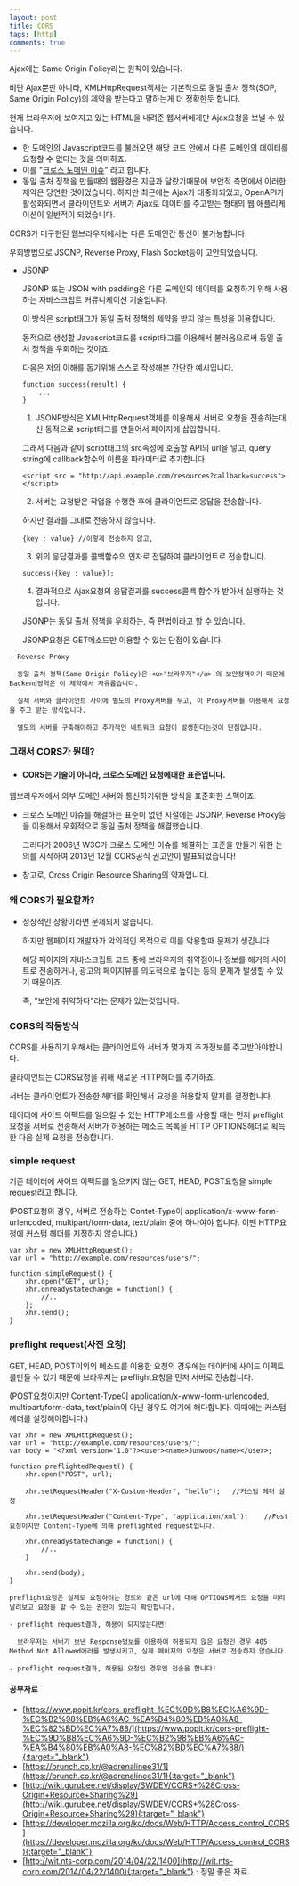 ```yaml
---
layout: post
title: CORS
tags: [http]
comments: true
---
```


~~Ajax에는 Same Origin Policy라는 원칙이 있습니다.~~  

비단 Ajax뿐만 아니라, XMLHttpRequest객체는 기본적으로 동일 출처 정책(SOP, Same Origin Policy)의 제약을 받는다고 말하는게 더 정확한듯 합니다.

현재 브라우저에 보여지고 있는 HTML을 내려준 웹서버에게만 Ajax요청을 보낼 수 있습니다.

- 한 도메인의 Javascript코드를 불러오면 해당 코드 안에서 다른 도메인의 데이터를 요청할 수 없다는 것을 의미하죠.
- 이를 "<u>크로스 도메인 이슈</u>" 라고 합니다.
- 동일 출처 정책을 만들때의 웹환경은 지금과 달랐기때문에 보안적 측면에서 이러한 제약은 당연한 것이었습니다. 하지만 최근에는 Ajax가 대중화되었고, OpenAPI가 활성화되면서 클라이언트와 서버가 Ajax로 데이터를 주고받는 형태의 웹 애플리케이션이 일반적이 되었습니다.

CORS가 미구현된 웹브라우저에서는 다른 도메인간 통신이 불가능합니다.

우회방법으로 JSONP,  Reverse Proxy, Flash Socket등이 고안되었습니다.

- JSONP

  JSONP 또는 JSON with padding은 다른 도메인의 데이터를 요청하기 위해 사용하는 자바스크립트 커뮤니케이션 기술입니다.

  이 방식은 script태그가 동일 출처 정책의 제약을 받지 않는 특성을 이용합니다.

  동적으로 생성할 Javascript코드를 script태그를 이용해서 불러옴으로써 동일 출처 정책을 우회하는 것이죠. 

  다음은 저의 이해를 돕기위해 스스로 작성해본 간단한 예시입니다.

  ```
  function success(result) {
      ...
  }
  ```

  1) JSONP방식은 XMLHttpRequest객체를 이용해서 서버로 요청을 전송하는대신 동적으로 script태그를 만들어서 페이지에 삽입합니다.

  그래서 다음과 같이 script태그의 src속성에 호출할 API의 url을 넣고, query string에 callback함수의 이름을 파라미터로 추가합니다.

  ```
  <script src = "http://api.example.com/resources?callback=success"></script>
  ```

  2) 서버는 요청받은 작업을 수행한 후에 클라이언트로 응답을 전송합니다.

  하지만 결과를 그대로 전송하지 않습니다.

  ```
  {key : value}	//이렇게 전송하지 않고,
  ```

  3) 위의 응답결과를 콜백함수의 인자로 전달하여 클라이언트로 전송합니다.

  ```
  success({key : value});
  ```

  4) 결과적으로 Ajax요청의 응답결과를 success콜백 함수가 받아서 실행하는 것입니다.

  JSONP는 동일 출처 정책을 우회하는, 즉 편법이라고 할 수 있습니다.

  JSONP요청은 GET메소드만 이용할 수 있는 단점이 있습니다.

```
- Reverse Proxy

  동일 출처 정책(Same Origin Policy)은 <u>"브라우저"</u> 의 보안정책이기 때문에 Backend영역은 이 제약에서 자유롭습니다.

  실제 서버와 클라이언트 사이에 별도의 Proxy서버를 두고, 이 Proxy서버를 이용해서 요청을 주고 받는 방식입니다.

  별도의 서버를 구축해야하고 추가적인 네트워크 요청이 발생한다는것이 단점입니다.
```

   

### 그래서 CORS가 뭔데?

- <h4>CORS는 기술이 아니라, 크로스 도메인 요청에대한 표준입니다.</h4>
웹브라우저에서 외부 도메인 서버와 통신하기위한 방식을 표준화한 스펙이죠.
  
- 크로스 도메인 이슈를 해결하는 표준이 없던 시절에는 JSONP, Reverse Proxy등을 이용해서 우회적으로 동일 출처 정책을 해결했습니다.

  그러다가 2006년 W3C가 크로스 도메인 이슈를 해결하는 표준을 만들기 위한 논의를 시작하여 2013년 12월 CORS공식 권고안이 발표되었습니다!

- 참고로, Cross Origin Resource Sharing의 약자입니다.

### 왜 CORS가 필요할까?

- 정상적인 상황이라면 문제되지 않습니다.

  하지만 웹페이지 개발자가 악의적인 목적으로 이를 악용할때 문제가 생깁니다.

  해당 페이지의 자바스크립트 코드 중에 브라우저의 취약점이나 정보를 해커의 사이트로 전송하거나, 광고의 페이지뷰를 의도적으로 높이는 등의 문제가 발생할 수 있기 때문이죠.

  즉, "보안에 취약하다"라는 문제가 있는것입니다.

### CORS의 작동방식

CORS를 사용하기 위해서는 클라이언트와 서버가 몇가지 추가정보를 주고받아야합니다.

클라이언트는 CORS요청을 위해 새로운 HTTP헤더를 추가하죠.

서버는 클라이언트가 전송한 헤더를 확인해서 요청을 허용할지 말지를 결정합니다.

데이터에 사이드 이펙트를 일으킬 수 있는 HTTP메소드를 사용할 때는 먼저 preflight요청을 서버로 전송해서 서버가 허용하는 메소드 목록을 HTTP OPTIONS헤더로 획득한 다음 실제 요청을 전송합니다.



### simple request

기존 데이터에 사이드 이펙트를 일으키지 않는 GET, HEAD, POST요청을 simple request라고 합니다.

(POST요청의 경우, 서버로 전송하는 Contet-Type이 application/x-www-form-urlencoded, multipart/form-data, text/plain 중에 하나여야 합니다. 이땐 HTTP요청에 커스텀 헤더를 지정하지 않습니다.)

```
var xhr = new XMLHttpRequest();
var url = "http://example.com/resources/users/";

function simpleRequest() {
    xhr.open("GET", url);
    xhr.onreadystatechange = function() {
        //..
    };
    xhr.send();
}
```

### preflight request(사전 요청)

GET, HEAD, POST이외의 메소드를 이용한 요청의 경우에는 데이터에 사이드 이펙트를만들 수 있기 때문에 브라우저는 preflight요청을 먼저 서버로 전송합니다.

(POST요청이지만 Content-Type이 application/x-www-form-urlencoded, multipart/form-data, text/plain이 아닌 경우도 여기에 해다합니다. 이때에는 커스텀 헤더를 설정해야합니다.)

```
var xhr = new XMLHttpRequest();
var url = "http://example.com/resources/users/";
var body = "<?xml version="1.0"?><user><name>Junwoo</name></user>;

function preflightedRequest() {
    xhr.open("POST", url);
    
    xhr.setRequestHeader("X-Custom-Header", "hello");	//커스텀 헤더 설정
    
    xhr.setRequestHeader("Content-Type", "application/xml");	//Post요청이지만 Content-Type에 의해 preflighted request입니다.
    
    xhr.onreadystatechange = function() {
        //..
    }
    
    xhr.send(body);
}
```



```
preflight요청은 실제로 요청하려는 경로와 같은 url에 대해 OPTIONS메서드 요청을 미리 날려보고 요청을 할 수 있는 권한이 있는지 확인합니다.

- preflight request결과, 허용이 되지않는다면!

  브라우저는 서버가 보낸 Response벙보를 이용하여 허용되지 않은 요청인 경우 405 Method Not Allowed에러를 발생시키고, 실제 페이지의 요청은 서버로 전송하지 않습니다.

- preflight request결과, 허용된 요청인 경우엔 전송을 합니다!
```





<h4>
    공부자료
</h4>

- [https://www.popit.kr/cors-preflight-%EC%9D%B8%EC%A6%9D-%EC%B2%98%EB%A6%AC-%EA%B4%80%EB%A0%A8-%EC%82%BD%EC%A7%88/](https://www.popit.kr/cors-preflight-%EC%9D%B8%EC%A6%9D-%EC%B2%98%EB%A6%AC-%EA%B4%80%EB%A0%A8-%EC%82%BD%EC%A7%88/){:target="_blank"}
- [https://brunch.co.kr/@adrenalinee31/1](https://brunch.co.kr/@adrenalinee31/1){:target="_blank"}
- [http://wiki.gurubee.net/display/SWDEV/CORS+%28Cross-Origin+Resource+Sharing%29](http://wiki.gurubee.net/display/SWDEV/CORS+%28Cross-Origin+Resource+Sharing%29){:target="_blank"}
- [https://developer.mozilla.org/ko/docs/Web/HTTP/Access_control_CORS](https://developer.mozilla.org/ko/docs/Web/HTTP/Access_control_CORS){:target="_blank"}
- [http://wit.nts-corp.com/2014/04/22/1400](http://wit.nts-corp.com/2014/04/22/1400){:target="_blank"} : 정말 좋은 자료.

